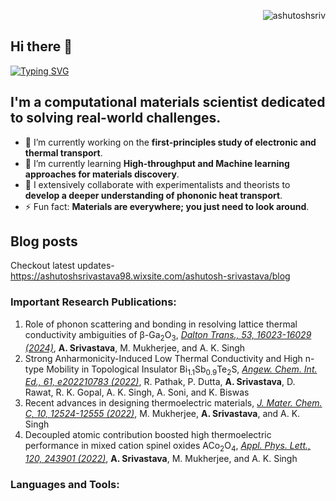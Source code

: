 <p align="right"> <img src="https://komarev.com/ghpvc/?username=ashutoshsriv&label=Profile%20views&color=bd93f9&style=for-the-badge" alt="ashutoshsriv" /> </p>

## Hi there 👋
[![Typing SVG](https://readme-typing-svg.demolab.com/?lines=I+am+Ashutosh+Srivastava+)](https://git.io/typing-svg)
## I'm a computational materials scientist dedicated to solving real-world challenges.

- 🔭 I’m currently working on the **first-principles study of electronic and thermal transport**.
- 🌱 I’m currently learning **High-throughput and Machine learning approaches for materials discovery**.
- 👯 I extensively collaborate with experimentalists and theorists to **develop a deeper understanding of phononic heat transport**.   
- ⚡ Fun fact: **Materials are everywhere; you just need to look around**.

## Blog posts
Checkout latest updates- https://ashutoshsrivastava98.wixsite.com/ashutosh-srivastava/blog 
### Important Research Publications:
1. Role of phonon scattering and bonding in resolving lattice thermal conductivity ambiguities of β-Ga<sub>2</sub>O<sub>3</sub>, <a href="https://doi.org/10.1039/D4DT02033B">_Dalton Trans., 53, 16023-16029 (2024)_</a>, **A. Srivastava**, M. Mukherjee, and A. K. Singh
5. Strong Anharmonicity-Induced Low Thermal Conductivity and High n-type Mobility in Topological Insulator Bi<sub>1.1</sub>Sb<sub>0.9</sub>Te<sub>2</sub>S, <a href="https://doi.org/10.1002/anie.202210783">_Angew. Chem. Int. Ed., 61, e202210783 (2022)_</a>, R. Pathak, P. Dutta, **A. Srivastava**, D. Rawat, R. K. Gopal, A. K. Singh, A. Soni, and K. Biswas
6. Recent advances in designing thermoelectric materials, <a href="https://doi.org/10.1039/D2TC02448A">_J. Mater. Chem. C, 10, 12524-12555 (2022)_</a>, M. Mukherjee, **A. Srivastava**, and A. K. Singh
7. Decoupled atomic contribution boosted high thermoelectric performance in mixed cation spinel oxides ACo<sub>2</sub>O<sub>4</sub>, <a href="https://doi.org/10.1063/5.0099452">_Appl. Phys. Lett., 120, 243901 (2022)_</a>, **A. Srivastava**, M. Mukherjee, and A. K. Singh
### Languages and Tools:
<!--
**ashutoshsriv/ashutoshsriv** is a ✨ _special_ ✨ repository because its `README.md` (this file) appears on your GitHub profile.

Here are some ideas to get you started:
2. Integrated First Principles and Experimental Investigation of Thermoelectric Transport in Zr/Ti Half-Heusler-Type High Entropy Alloys, <a href="https://doi.org/10.1002/ente.202400061/">_Energy Technol., 2400061 (2024)_</a>, C. G. Adamo, **A. Srivastava**, S. Shiferaw Legese, Y. Kawamura, D. Kumar, A. Tolesa Serbesa, O. E. Femi, C. S. Tiwary, A. K. Singh, and K. Chattopadhyay
3. Thermoelectric Transport of a Novel Zr-Based Half-Heusler High Entropy Alloy, <a href="https://onlinelibrary.wiley.com/doi/10.1002/ente.202301119#/">_Energy Technol., 2301119 (2023)_</a>, C. G. Adamo, **A. Srivastava**, S. Shiferaw Legese, Y. Kawamura, A. Tolesa Serbesa, O. E. Femi, C. S. Tiwary, A. K. Singh, and K. Chattopadhyay
4. Probing angle dependent thermal conductivity in twisted bilayer MoSe<sub>2</sub>, <a href="https://doi.org/10.1103/PhysRevB.108.115439"> _Phys. Rev. B 108, 115439 (2023)_</a>, M. Mandal, N. Maity, P. K. Barman, **A. Srivastava**, A.K. Singh, P. K. Nayak, K. Sethupathi
- 🔭 I’m currently working on ...
- 🌱 I’m currently learning ...
- 👯 I’m looking to collaborate on ...
- 🤔 I’m looking for help with ...
- 💬 Ask me about ...
- 📫 How to reach me: ...
- 😄 Pronouns: ...
- ⚡ Fun fact: ...
-->
